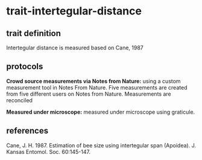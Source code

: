 # trait-intertegular-distance

## trait definition
Intertegular distance is measured based on Cane, 1987

## protocols
**Crowd source measurements via Notes from Nature:** using a custom measurement tool in Notes From Nature. Five measurements are created from five different users on Notes from Nature. Measurements are reconciled

**Measured under microscope:** measured under microscope using graticule.


## references
Cane, J. H. 1987. Estimation of bee size using intertegular span (Apoidea). J. Kansas Entomol. Soc. 60:145-147.

